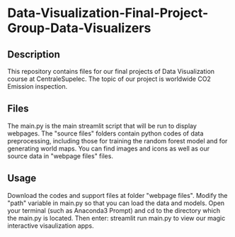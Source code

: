 # Data-Visualization-Final-Project-Group-Data-Visualizers


## Description
This repository contains files for our final projects of Data Visualization course at CentraleSupelec. The topic of our project is worldwide CO2 Emission inspection.

## Files
The main.py is the main streamlit script that will be run to display webpages. The "source files" folders contain python codes of data preprocessing, including those for training the random forest model and for generating world maps. You can find images and icons as well as our source data in "webpage files" files.

## Usage
Download the codes and support files at folder "webpage files". Modify the "path" variable in main.py so that you can load the data and models. Open your terminal (such as Anaconda3 Prompt) and cd to the directory which the main.py is located. Then enter: streamlit run main.py to view our magic interactive visaulization apps.
